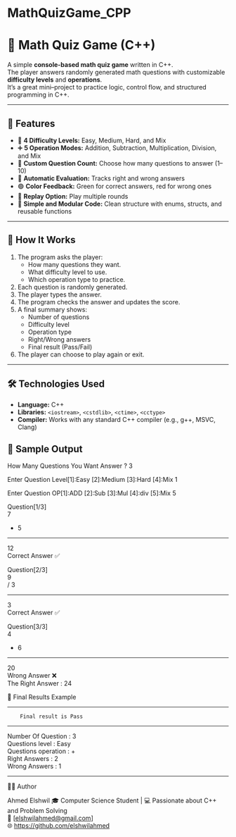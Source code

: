 # MathQuizGame_CPP

# 🧮 Math Quiz Game (C++)

A simple **console-based math quiz game** written in C++.  
The player answers randomly generated math questions with customizable **difficulty levels** and **operations**.  
It’s a great mini–project to practice logic, control flow, and structured programming in C++.

---

## 🚀 Features

- 🎯 **4 Difficulty Levels:** Easy, Medium, Hard, and Mix  
- ➕ **5 Operation Modes:** Addition, Subtraction, Multiplication, Division, and Mix  
- 🔢 **Custom Question Count:** Choose how many questions to answer (1–10)  
- 🧠 **Automatic Evaluation:** Tracks right and wrong answers  
- 🟢 **Color Feedback:** Green for correct answers, red for wrong ones  
- 🔁 **Replay Option:** Play multiple rounds  
- 💾 **Simple and Modular Code:** Clean structure with enums, structs, and reusable functions

---

## 🧩 How It Works

1. The program asks the player:
   - How many questions they want.
   - What difficulty level to use.
   - Which operation type to practice.
2. Each question is randomly generated.
3. The player types the answer.
4. The program checks the answer and updates the score.
5. A final summary shows:
   - Number of questions
   - Difficulty level
   - Operation type
   - Right/Wrong answers
   - Final result (Pass/Fail)
6. The player can choose to play again or exit.

---

## 🛠️ Technologies Used

- **Language:** C++  
- **Libraries:** `<iostream>`, `<cstdlib>`, `<ctime>`, `<cctype>`  
- **Compiler:** Works with any standard C++ compiler (e.g., g++, MSVC, Clang)

## 📸 Sample Output

How Many Questions You Want Answer ? 3

Enter Question Level[1]:Easy [2]:Medium [3]:Hard [4]:Mix
1

Enter Question OP[1]:ADD [2]:Sub [3]:Mul [4]:div [5]:Mix
5


Question[1/3]  
7  
+ 5
______________
12  
Correct Answer ✅

Question[2/3]  
9  
/ 3
______________
3  
Correct Answer ✅

Question[3/3]  
4  
* 6
______________
20  
Wrong Answer ❌  
The Right Answer : 24

🧾 Final Results Example
_______________________________________
        Final result is Pass 
_______________________________________
Number Of Question : 3  
Questions level : Easy  
Questions operation : +  
Right Answers : 2  
Wrong Answers : 1  
_______________________________________

🧑‍💻 Author

Ahmed Elshwil
🎓 Computer Science Student | 💻 Passionate about C++ and Problem Solving  
📧 [elshwilahmed@gmail.com]  
🌐 https://github.com/elshwilahmed  
